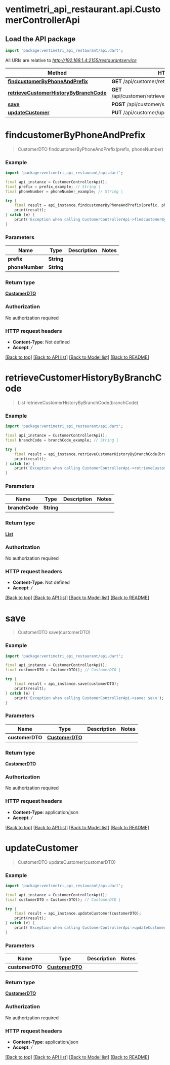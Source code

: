 # ventimetri_api_restaurant.api.CustomerControllerApi

## Load the API package
```dart
import 'package:ventimetri_api_restaurant/api.dart';
```

All URIs are relative to *http://192.168.1.4:2155/restaurantservice*

Method | HTTP request | Description
------------- | ------------- | -------------
[**findcustomerByPhoneAndPrefix**](CustomerControllerApi.md#findcustomerbyphoneandprefix) | **GET** /api/customer/retrieve/{prefix}/{phoneNumber} | 
[**retrieveCustomerHistoryByBranchCode**](CustomerControllerApi.md#retrievecustomerhistorybybranchcode) | **GET** /api/customer/retrievecustomerhistory/{branchCode} | 
[**save**](CustomerControllerApi.md#save) | **POST** /api/customer/save | 
[**updateCustomer**](CustomerControllerApi.md#updatecustomer) | **PUT** /api/customer/updatecustomer | 


# **findcustomerByPhoneAndPrefix**
> CustomerDTO findcustomerByPhoneAndPrefix(prefix, phoneNumber)



### Example
```dart
import 'package:ventimetri_api_restaurant/api.dart';

final api_instance = CustomerControllerApi();
final prefix = prefix_example; // String | 
final phoneNumber = phoneNumber_example; // String | 

try {
    final result = api_instance.findcustomerByPhoneAndPrefix(prefix, phoneNumber);
    print(result);
} catch (e) {
    print('Exception when calling CustomerControllerApi->findcustomerByPhoneAndPrefix: $e\n');
}
```

### Parameters

Name | Type | Description  | Notes
------------- | ------------- | ------------- | -------------
 **prefix** | **String**|  | 
 **phoneNumber** | **String**|  | 

### Return type

[**CustomerDTO**](CustomerDTO.md)

### Authorization

No authorization required

### HTTP request headers

 - **Content-Type**: Not defined
 - **Accept**: */*

[[Back to top]](#) [[Back to API list]](../README.md#documentation-for-api-endpoints) [[Back to Model list]](../README.md#documentation-for-models) [[Back to README]](../README.md)

# **retrieveCustomerHistoryByBranchCode**
> List<CustomerHistory> retrieveCustomerHistoryByBranchCode(branchCode)



### Example
```dart
import 'package:ventimetri_api_restaurant/api.dart';

final api_instance = CustomerControllerApi();
final branchCode = branchCode_example; // String | 

try {
    final result = api_instance.retrieveCustomerHistoryByBranchCode(branchCode);
    print(result);
} catch (e) {
    print('Exception when calling CustomerControllerApi->retrieveCustomerHistoryByBranchCode: $e\n');
}
```

### Parameters

Name | Type | Description  | Notes
------------- | ------------- | ------------- | -------------
 **branchCode** | **String**|  | 

### Return type

[**List<CustomerHistory>**](CustomerHistory.md)

### Authorization

No authorization required

### HTTP request headers

 - **Content-Type**: Not defined
 - **Accept**: */*

[[Back to top]](#) [[Back to API list]](../README.md#documentation-for-api-endpoints) [[Back to Model list]](../README.md#documentation-for-models) [[Back to README]](../README.md)

# **save**
> CustomerDTO save(customerDTO)



### Example
```dart
import 'package:ventimetri_api_restaurant/api.dart';

final api_instance = CustomerControllerApi();
final customerDTO = CustomerDTO(); // CustomerDTO | 

try {
    final result = api_instance.save(customerDTO);
    print(result);
} catch (e) {
    print('Exception when calling CustomerControllerApi->save: $e\n');
}
```

### Parameters

Name | Type | Description  | Notes
------------- | ------------- | ------------- | -------------
 **customerDTO** | [**CustomerDTO**](CustomerDTO.md)|  | 

### Return type

[**CustomerDTO**](CustomerDTO.md)

### Authorization

No authorization required

### HTTP request headers

 - **Content-Type**: application/json
 - **Accept**: */*

[[Back to top]](#) [[Back to API list]](../README.md#documentation-for-api-endpoints) [[Back to Model list]](../README.md#documentation-for-models) [[Back to README]](../README.md)

# **updateCustomer**
> CustomerDTO updateCustomer(customerDTO)



### Example
```dart
import 'package:ventimetri_api_restaurant/api.dart';

final api_instance = CustomerControllerApi();
final customerDTO = CustomerDTO(); // CustomerDTO | 

try {
    final result = api_instance.updateCustomer(customerDTO);
    print(result);
} catch (e) {
    print('Exception when calling CustomerControllerApi->updateCustomer: $e\n');
}
```

### Parameters

Name | Type | Description  | Notes
------------- | ------------- | ------------- | -------------
 **customerDTO** | [**CustomerDTO**](CustomerDTO.md)|  | 

### Return type

[**CustomerDTO**](CustomerDTO.md)

### Authorization

No authorization required

### HTTP request headers

 - **Content-Type**: application/json
 - **Accept**: */*

[[Back to top]](#) [[Back to API list]](../README.md#documentation-for-api-endpoints) [[Back to Model list]](../README.md#documentation-for-models) [[Back to README]](../README.md)

